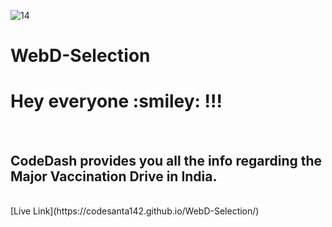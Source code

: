 ![14](https://user-images.githubusercontent.com/76592673/125166051-64b85980-e1b7-11eb-8e07-18c20a1de607.jpg)
# WebD-Selection
<h1>Hey everyone :smiley: !!! </h1><br/>
<h2>CodeDash provides you all the info regarding the Major Vaccination Drive in India.</h2> <br/>
[Live Link](https://codesanta142.github.io/WebD-Selection/)
